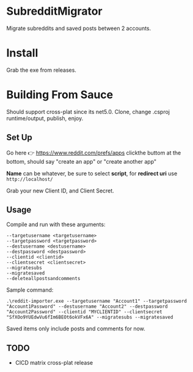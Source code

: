 ﻿# SubredditMigrator

Migrate subreddits and saved posts between 2 accounts.

# Install

Grab the exe from releases.

# Building From Sauce

Should support cross-plat since its net5.0. Clone, change .csproj runtime/output, publish, enjoy.

## Set Up

Go here 👉 https://www.reddit.com/prefs/apps clickthe buttom at the bottom, should say "create an app" or "create another app"

**Name** can be whatever, be sure to select **script**, for **redirect uri** use `http://localhost/`

Grab your new Client ID, and Client Secret.

## Usage

Compile and run with these arguments:

```
--targetusername <targetusername>
--targetpassword <targetpassword>
--destusername <destusername>
--destpassword <destpassword>
--clientid <clientid>
--clientsecret <clientsecret>
--migratesubs
--migratesaved
--deleteallpostsandcomments
```

Sample command:

`.\reddit-importer.exe --targetusername "Account1" --targetpassword "Account1Password" --destusername "Account2" --destpassword "Account2Password" --clientid "MYCLIENTID" --clientsecret "SfXOo9YUEdwVu6fIm6BEOt6okVFx6A" --migratesubs --migratesaved`


Saved items only include posts and comments for now.

## TODO

- CICD matrix cross-plat release